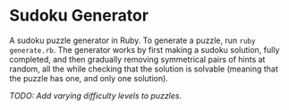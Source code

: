 Sudoku Generator
================

A sudoku puzzle generator in Ruby. To generate a puzzle, run `ruby generate.rb`. The generator works by first making a sudoku solution, fully completed, and then gradually removing symmetrical pairs of hints at random, all the while checking that the solution is solvable (meaning that the puzzle has one, and only one solution).

*TODO: Add varying difficulty levels to puzzles.*
